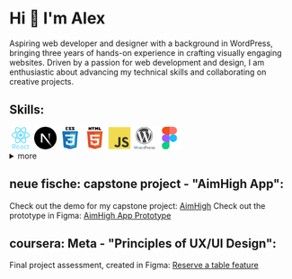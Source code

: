 # Hi 👋 I'm Alex

<p>Aspiring web developer and designer with a background in WordPress, bringing three years of hands-on experience in crafting visually engaging websites. Driven by a passion for web development and design, I am enthusiastic about advancing my technical skills and collaborating on creative projects.</p>


## Skills:
<div>
<img src="https://raw.githubusercontent.com/devicons/devicon/master/icons/react/react-original-wordmark.svg" alt="react" width="40" height="40"/>
<img src="https://raw.githubusercontent.com/devicons/devicon/master/icons/nextjs/nextjs-original.svg" alt="next.js" width="40" height="40" />
<img src="https://raw.githubusercontent.com/devicons/devicon/master/icons/css3/css3-original-wordmark.svg" alt="css3" width="40" height="40"/>
<img src="https://raw.githubusercontent.com/devicons/devicon/master/icons/html5/html5-original-wordmark.svg" alt="html5" width="40" height="40"/>
<img src="https://raw.githubusercontent.com/devicons/devicon/master/icons/javascript/javascript-original.svg" alt="javascript" width="40" height="40"/>
<img src="https://raw.githubusercontent.com/devicons/devicon/master/icons/wordpress/wordpress-original.svg" alt="wordpress" width="40" height="40"/>
<img src="https://raw.githubusercontent.com/devicons/devicon/master/icons/figma/figma-original.svg" alt="wordpress" width="40" height="40"/>

<br>
<details><summary>more</summary>
- React Testing Library<br>
- Jest<br>
- Git
</div>


## neue fische: capstone project - "AimHigh App":

Check out the demo for my capstone project: [AimHigh](https://github.com/AliaksandraNovikava/AimHigh)
Check out the prototype in Figma: [AimHigh App Prototype](https://www.figma.com/file/TyNlG3VcZEBYxo1MBJQZCb/AimHigh-App?type=design&node-id=0-1&mode=design)

## coursera: Meta - "Principles of UX/UI Design":

Final project assessment, created in Figma: [Reserve a table feature](https://www.figma.com/file/EogPxFZ9UZQHZTL6efOMp1/reserve-a-table-feature?type=design&node-id=0-1&mode=design)
